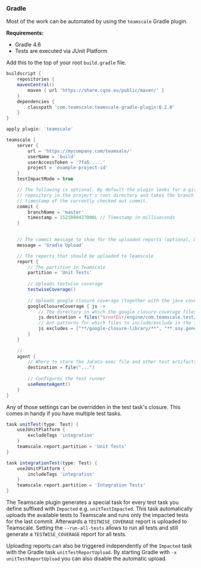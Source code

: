 
### Gradle

Most of the work can be automated by using the `teamscale` Gradle plugin.

**Requirements:**
 - Gradle 4.6
 - Tests are executed via JUnit Platform

Add this to the top of your root `build.gradle` file.
```groovy
buildscript {
	repositories {
    mavenCentral()
		maven { url 'https://share.cqse.eu/public/maven/' }
	}
	dependencies {
		classpath 'com.teamscale:teamscale-gradle-plugin:0.2.0'
	}
}

apply plugin: 'teamscale'

teamscale {
    server {
        url = 'https://mycompany.com/teamsale/'
        userName = 'build'
        userAccessToken = '7fa5.....'
        project = 'example-project-id'
    }
    testImpactMode = true

    // The following is optional. By default the plugin looks for a git
    // repository in the project's root directory and takes the branch and
    // timestamp of the currently checked out commit.
    commit {
        branchName = 'master'
        timestamp = 1521800427000L // Timestamp in milliseconds
    }
    

    // The commit message to show for the uploaded reports (optional, Default: 'Gradle Upload')
    message = 'Gradle Upload'

    // The reports that should be uploaded to Teamscale
    report {
        // The partition in Teamscale
        partition = 'Unit Tests'
        
        // Uploads testwise coverage
        testwiseCoverage()
        
        // Uploads google closure coverage (together with the java coverage) as testwise coverage
        googleClosureCoverage { js ->
            // The directory in which the google closure coverage files reside after the test
            js.destination = files("$rootDir/engine/com.teamscale.test/ui-test-coverage")
            // Ant patterns for which files to include/exclude in the final report
            js.excludes = ["**/google-closure-library/**", "**.soy.generated.js", "soyutils_usegoog.js"]
        }
    }
    
    //
    agent {
        // Where to store the JaCoCo exec file and other test artifacts (Optional)
        destination = file("...")
        
        // Configures the test runner
        useRemoteAgent()
    }
}
```

Any of those settings can be overridden in the test task's closure. This comes in handy if you have multiple test tasks.

```groovy
task unitTest(type: Test) {
    useJUnitPlatform {
        excludeTags 'integration'
    }
    teamscale.report.partition = 'Unit Tests'
}

task integrationTest(type: Test) {
    useJUnitPlatform {
        includeTags 'integration'
    }
    teamscale.report.partition = 'Integration Tests'
}
```
The Teamscale plugin generates a special task for every test task you define suffixed with `Impacted` e.g. `unitTestImpacted`.
This task automatically uploads the available tests to Teamscale and runs only the impacted tests for the last commit.
Afterwards a `TESTWISE_COVERAGE` report is uploaded to Teamscale. Setting the `--run-all-tests` allows to run all tests and still generate a `TESTWISE_COVERAGE` report for all tests.

Uploading reports can also be triggered independently of the `Impacted` task with the Gradle task `unitTestReportUpload`. By starting Gradle with `-x unitTestReportUpload` you can also disable the automatic upload.
